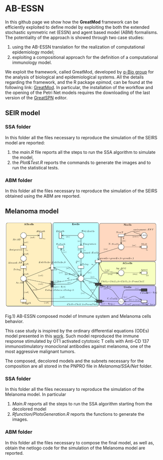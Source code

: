 # AB-ESSN
In  this  github page we show how the **GreatMod** framework can be efficiently exploited to define model by exploiting the both the extended stochastic symmetric net (ESSN) and agent based model (ABM)  formalisms. The potentiality of the approach is showed through two case studies: 

1. using the AB-ESSN translation for the realization of  computational epidemiology model;
2. exploiting a compositional approach for the definition of a computational immunology model.

We exploit the framework, called GreatMod, developed by [q-Bio group](https://qbio.di.unito.it/) for  the  analysis  of  biological  and  epidemiological  systems. All the details regarding the framework, and the R package *epimod*, can be found at the following link: [GreatMod](https://qbioturin.github.io/epimod/). 
In particular, the installation of the workflow and the opening of the Petri Net models requires the downloading of the last version of the [GreatSPN](https://github.com/greatspn/SOURCES/blob/master/docs/INSTALL.md) editor.

## SEIR model 

### SSA folder

In this folder all the files necessary to reproduce the simulation of the SEIRS model are reported:
  
  1. the *main.R* file reports all the steps to run the SSA algorithm to simulate the model, 
  2. the *Plot&Test.R* reports the commands to generate the images and to run the statistical tests.

### ABM folder

In this folder all the files necessary to reproduce the simulation of the SEIRS
obtained using the ABM are reported.

## Melanoma model

<img src="./Melanoma/SSA/Plots/MelanomaModel.png" alt="Fig.1) Composed model of Immune system and Melanoma cells behavior."  />
<p class="caption">
Fig.1) AB-ESSN composed model of Immune system and Melanoma cells behavior.
</p>

This case study is inspired by the ordinary differential equations (ODEs) model presented in this [work](https://pubmed.ncbi.nlm.nih.gov/22701144/).
Such model reproduced the immune response stimulated by OT1 activated cytotoxic T cells with Anti-CD 137 immunostimulatory monoclonal antibodies against melanoma,  one of the most aggressive malignant tumors.

The composed, decolored models and the subnets necessary for the composition are all stored in the PNPRO file in *Melanoma/SSA/Net* folder.

### SSA folder

In this folder all the files necessary to reproduce the simulation of the Melanoma model. In particular
  
  1. *Main.R* reports all the steps to run the SSA algorithm starting from the decolored model 
  2. *Rfunction/PlotsGeneration.R* reports the functions to generate the images.
  
### ABM folder
In this folder all the files necessary to compose the final model, as well as, obtain the netlogo code for  the simulation of the Melanoma model are reported.
